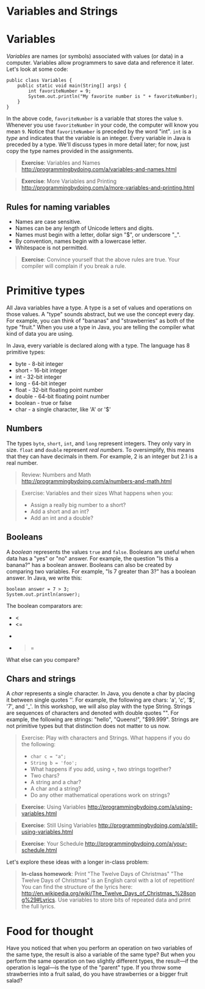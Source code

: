 Variables and Strings
==

Variables
=
*Variables* are names (or symbols) associated with values (or data) in a computer. Variables allow programmers to save data and reference it later. Let's look at some code:

    public class Variables {
        public static void main(String[] args) {
            int favoriteNumber = 9;
            System.out.println("My favorite number is " + favoriteNumber);
        }
    }

In the above code, `favoriteNumber` is a variable that stores the value `9`. Whenever you use `favoriteNumber` in your code, the computer will know you mean `9`. Notice that `favoriteNumber` is preceded by the word "int". `int` is a *type* and indicates that the variable is an integer. Every variable in Java is preceded by a type. We'll discuss types in more detail later; for now, just copy the type names provided in the assignments.

> **Exercise**: Variables and Names
> http://programmingbydoing.com/a/variables-and-names.html

> **Exercise**: More Variables and Printing
> http://programmingbydoing.com/a/more-variables-and-printing.html

Rules for naming variables
-
* Names are case sensitive.
* Names can be any length of Unicode letters and digits.
* Names must begin with a letter, dollar sign "$", or underscore "_".
* By convention, names begin with a lowercase letter.
* Whitespace is not permitted.

> **Exercise**: Convince yourself that the above rules are true.
> Your compiler will complain if you break a rule.


Primitive types
=
All Java variables have a type. A type is a set of values and operations on those values. A "type" sounds abstract, but we use the concept every day. For example, you can think of "bananas" and "strawberries" as both of the type "fruit." When you use a type in Java, you are telling the compiler what kind of data you are using.

In Java, every variable is declared along with a type. The language has 8 primitive types:
* byte    - 8-bit integer
* short   - 16-bit integer
* int     - 32-bit integer
* long    - 64-bit integer
* float   - 32-bit floating point number
* double  - 64-bit floating point number
* boolean - true or false
* char    - a single character, like 'A' or '$'

Numbers
-
The types `byte`, `short`, `int`, and `long` represent integers. They only vary in size. `float` and `double` represent *real numbers*. To oversimplify, this means that they can have decimals in them. For example, 2 is an integer but 2.1 is a real number.

> Review: Numbers and Math
> http://programmingbydoing.com/a/numbers-and-math.html

> Exercise: Variables and their sizes
> What happens when you:
> - Assign a really big number to a short?
> - Add a short and an int?
> - Add an int and a double?

Booleans
-
A *boolean* represents the values `true` and `false`. Booleans are useful when data has a "yes" or "no" answer. For example, the question "Is this a banana?" has a boolean answer. Booleans can also be created by comparing two variables. For example, "Is 7 greater than 3?" has a boolean answer. In Java, we write this:

    boolean answer = 7 > 3;
    System.out.println(answer);

The boolean comparators are:
* <
* <=
* >
* >=

What else can you compare?

Chars and strings
-
A *char* represents a single character. In Java, you denote a char by placing it between single quotes ''. For example, the following are chars: 'a', 'c', '$', '7', and '_'. In this workshop, we will also play with the type String. Strings are sequences of characters and denoted with double quotes "". For example, the following are strings: "hello", "Queens!", "$99.999". Strings are not primitive types but that distinction does not matter to us now.

> Exercise: Play with characters and Strings. What happens if you do the following:
> - `char c = "a";`
> - `String b = 'foo';`
> - What happens if you add, using `+`, two strings together?
> - Two chars?
> - A string and a char?
> - A char and a string?
> - Do any other mathematical operations work on strings?

> **Exercise**: Using Variables
> http://programmingbydoing.com/a/using-variables.html

> **Exercise**: Still Using Variables
> http://programmingbydoing.com/a/still-using-variables.html

> **Exercise**: Your Schedule
> http://programmingbydoing.com/a/your-schedule.html

Let's explore these ideas with a longer in-class problem:

> **In-class homework**: Print "The Twelve Days of Christmas"
> "The Twelve Days of Christmas" is an English carol with a lot of repetition! You can find the structure of the lyrics here: http://en.wikipedia.org/wiki/The_Twelve_Days_of_Christmas_%28song%29#Lyrics. Use variables to store bits of repeated data and print the full lyrics.

Food for thought
=
Have you noticed that when you perform an operation on two variables of the same type, the result is also a variable of the same type? But when you perform the same operation on two slightly different types, the result—if the operation is legal—is the type of the "parent" type. If you throw some strawberries into a fruit salad, do you have strawberries or a bigger fruit salad?
